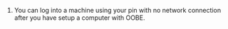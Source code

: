 1. You can log into a machine using your pin with no network connection after you have setup a computer with OOBE.
